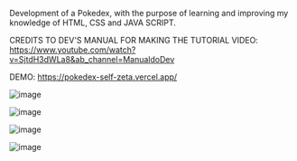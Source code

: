 Development of a Pokedex, with the purpose of learning and improving my knowledge of HTML, CSS and JAVA SCRIPT. 

CREDITS TO DEV'S MANUAL FOR MAKING THE TUTORIAL VIDEO: https://www.youtube.com/watch?v=SjtdH3dWLa8&ab_channel=ManualdoDev

DEMO: https://pokedex-self-zeta.vercel.app/

![image](https://github.com/user-attachments/assets/94777dd8-c04a-48ae-95af-e393beab31a9)

![image](https://github.com/user-attachments/assets/d906bf0c-113d-4180-b55e-85964ea50389)

![image](https://github.com/user-attachments/assets/bff3eb94-19dc-45df-8073-90875b6296e4)

![image](https://github.com/user-attachments/assets/8ba15b12-c41b-432f-a68f-e2dba3f6d629)
